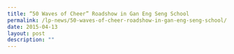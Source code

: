 ```yaml
---
title: “50 Waves of Cheer” Roadshow in Gan Eng Seng School
permalink: /lp-news/50-waves-of-cheer-roadshow-in-gan-eng-seng-school/
date: 2015-04-13
layout: post
description: ""
---
```

